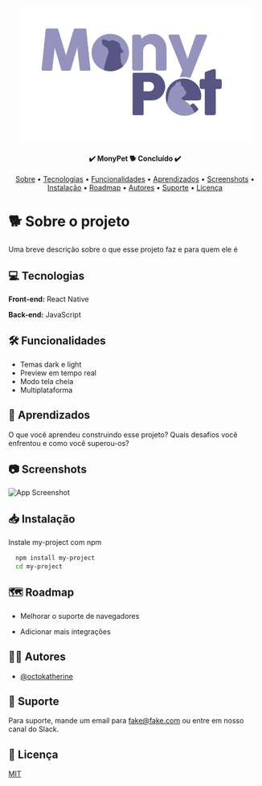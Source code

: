 
<p align="center">
  <img alt="logo monypet" height="270" src="./MonyPetApp/src/assets/images/logo.png">
</p>

<h4 align="center"> 
	✔️  MonyPet 🐕 Concluído ✔️
</h4>

<p align="center">
 <a href="#-sobre-o-projeto">Sobre</a> •
 <a href="#-tecnologias">Tecnologias</a> •
 <a href="#-funcionalidades">Funcionalidades</a> •
 <a href="#-aprendizados">Aprendizados</a> • 
 <a href="#-screenshots">Screenshots</a> •
 <a href="#-instalação">Instalação</a> • 
 <a href="#-roadmap">Roadmap</a> • 
 <a href="#-autores">Autores</a> • 
 <a href="#-suporte">Suporte</a> • 
 <a href="#-licença">Licença</a>
</p>

# 🐕 Sobre o projeto

Uma breve descrição sobre o que esse projeto faz e para quem ele é


## 💻 Tecnologias

**Front-end:** React Native 

**Back-end:** JavaScript


## 🛠 Funcionalidades

- Temas dark e light
- Preview em tempo real
- Modo tela cheia
- Multiplataforma


## 🧩 Aprendizados

O que você aprendeu construindo esse projeto? Quais desafios você enfrentou e como você superou-os?


## 📷 Screenshots

![App Screenshot](https://via.placeholder.com/468x300?text=App+Screenshot+Here)


## 📥 Instalação

Instale my-project com npm

```bash
  npm install my-project
  cd my-project
```
    
## 🗺 Roadmap

- Melhorar o suporte de navegadores

- Adicionar mais integrações


## 👨‍🎓 Autores

- [@octokatherine](https://www.github.com/octokatherine)


## 📧 Suporte

Para suporte, mande um email para fake@fake.com ou entre em nosso canal do Slack.


## 📃 Licença

[MIT](https://choosealicense.com/licenses/mit/)

